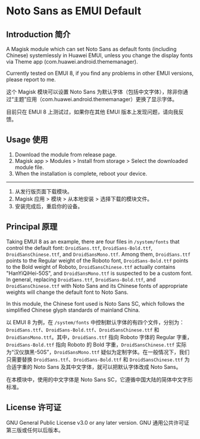 # Noto Sans as EMUI Default

## Introduction 简介

A Magisk module which can set Noto Sans as default fonts (including Chinese) systemlessly in Huawei EMUI, unless you change the display fonts via Theme app (com.huawei.android.thememanager).

Currently tested on EMUI 8, if you find any problems in other EMUI versions, please report to me.

这个 Magisk 模块可以设置 Noto Sans 为默认字体（包括中文字体），除非你通过“主题”应用（com.huawei.android.thememanager）更换了显示字体。

目前只在 EMUI 8 上测试过，如果你在其他 EMUI 版本上发现问题，请向我反馈。

## Usage 使用

1. Download the module from release page.
2. Magisk app > Modules > Install from storage > Select the downloaded module file.
3. When the installation is complete, reboot your device.

---

1. 从发行版页面下载模块。
2. Magisk 应用 > 模块 > 从本地安装 > 选择下载的模块文件。
3. 安装完成后，重启你的设备。

## Principal 原理

Taking EMUI 8 as an example, there are four files in `/system/fonts` that control the default font: `DroidSans.ttf`, `DroidSans-Bold.ttf`, `DroidSansChinese.ttf`, and `DroidSansMono.ttf`. Among them, `DroidSans.ttf` points to the Regular weight of the Roboto font, `DroidSans-Bold.ttf` points to the Bold weight of Roboto, `DroidSansChinese.ttf` actually contains "HanYiQiHei-50S", and `DroidSansMono.ttf` is suspected to be a custom font. In general, replacing `DroidSans.ttf`, `DroidSans-Bold.ttf`, and `DroidSansChinese.ttf` with Noto Sans and its Chinese fonts of appropriate weights will change the default font to Noto Sans.

In this module, the Chinese font used is Noto Sans SC, which follows the simplified Chinese glyph standards of mainland China.

以 EMUI 8 为例，在 `/system/fonts` 中控制默认字体的有四个文件，分别为：`DroidSans.ttf`、`DroidSans-Bold.ttf`、`DroidSansChinese.ttf` 和 `DroidSansMono.ttf`。其中，`DroidSans.ttf` 指向 Roboto 字体的 Regular 字重，`DroidSans-Bold.ttf` 指向 Roboto 的 Bold 字重，`DroidSansChinese.ttf` 实际为“汉仪旗黑-50S”，`DroidSansMono.ttf` 疑似为定制字体。在一般情况下，我们只需要替换 `DroidSans.ttf`、`DroidSans-Bold.ttf` 和 `DroidSansChinese.ttf` 为合适字重的 Noto Sans 及其中文字体，就可以把默认字体改成 Noto Sans。

在本模块中，使用的中文字体是 Noto Sans SC，它遵循中国大陆的简体中文字形标准。

## License 许可证

GNU General Public License v3.0 or any later version. GNU 通用公共许可证第三版或任何以后版本。
